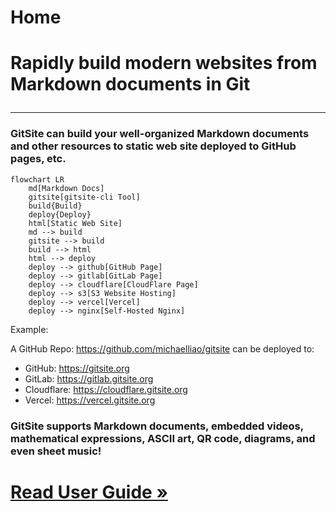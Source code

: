 # Home

# Rapidly build modern websites from Markdown documents in Git</p>

---

### GitSite can build your well-organized Markdown documents and other resources to static web site deployed to GitHub pages, etc.

```mermaid
flowchart LR
    md[Markdown Docs]
    gitsite[gitsite-cli Tool]
    build{Build}
    deploy{Deploy}
    html[Static Web Site]
    md --> build
    gitsite --> build
    build --> html
    html --> deploy
    deploy --> github[GitHub Page]
    deploy --> gitlab[GitLab Page]
    deploy --> cloudflare[CloudFlare Page]
    deploy --> s3[S3 Website Hosting]
    deploy --> vercel[Vercel]
    deploy --> nginx[Self-Hosted Nginx]
```

Example:

A GitHub Repo: https://github.com/michaelliao/gitsite can be deployed to:

- GitHub: https://gitsite.org
- GitLab: https://gitlab.gitsite.org
- Cloudflare: https://cloudflare.gitsite.org
- Vercel: https://vercel.gitsite.org

### GitSite supports Markdown documents, embedded videos, mathematical expressions, ASCII art, QR code, diagrams, and even sheet music!

# [Read User Guide »](/books/gitsite-guide/index.html)
